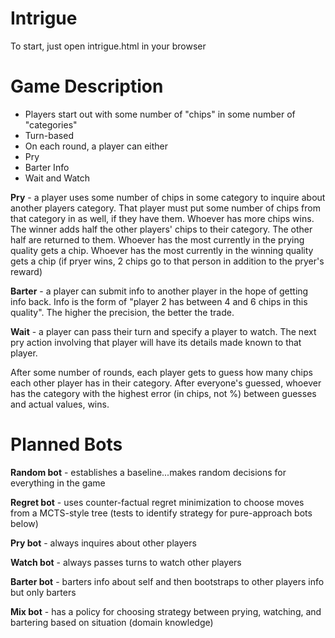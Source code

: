 # Intrigue

To start, just open intrigue.html in your browser

# Game Description

* Players start out with some number of "chips" in some number of "categories"
* Turn-based
* On each round, a player can either
 * Pry
 * Barter Info
 * Wait and Watch

**Pry** - a player uses some number of chips in some category to inquire about another players category. That player must put some number of chips from that category in as well, if they have them. Whoever has more chips wins. The winner adds half the other players' chips to their category. The other half are returned to them. Whoever has the most currently in the prying quality gets a chip. Whoever has the most currently in the winning quality gets a chip (if pryer wins, 2 chips go to that person in addition to the pryer's reward)

**Barter** - a player can submit info to another player in the hope of getting info back. Info is the form of "player 2 has between 4 and 6 chips in this quality". The higher the precision, the better the trade.

**Wait** - a player can pass their turn and specify a player to watch. The next pry action involving that player will have its details made known to that player.

After some number of rounds, each player gets to guess how many chips each other player has in their category. After everyone's guessed, whoever has the category with the highest error (in chips, not %) between guesses and actual values, wins.

# Planned Bots
**Random bot** - establishes a baseline...makes random decisions for everything in the game

**Regret bot** - uses counter-factual regret minimization to choose moves from a MCTS-style tree (tests to identify strategy for pure-approach bots below)

**Pry bot** - always inquires about other players

**Watch bot** - always passes turns to watch other players

**Barter bot** - barters info about self and then bootstraps to other players info but only barters

**Mix bot** - has a policy for choosing strategy between prying, watching, and bartering based on situation (domain knowledge)
